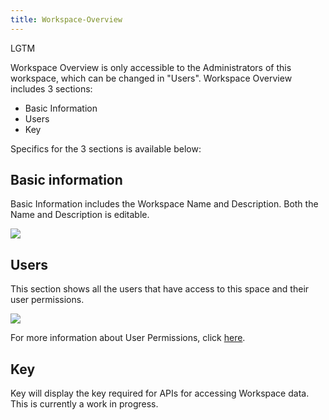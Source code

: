```yaml
---
title: Workspace-Overview
---
```

LGTM

Workspace Overview is only accessible to the Administrators of this workspace, which can be changed in "Users". Workspace Overview includes 3 sections:

- Basic Information
- Users
- Key

Specifics for the 3 sections is available below:

## Basic information  

Basic Information includes the Workspace Name and Description. Both the Name and Description is editable.

![](https://cloud.githubusercontent.com/assets/26155270/23741665/932c6f5e-04e4-11e7-9698-d804986b6920.png) 

## Users

This section shows all the users that have access to this space and their user permissions. 

![](https://cloud.githubusercontent.com/assets/26155270/23741688/bad794ac-04e4-11e7-8e11-6537130116f8.png)

For more information about User Permissions, click [here](/Workspace-User-Permissions).

## Key

Key will display the key required for APIs for accessing Workspace data. This is currently a work in progress.